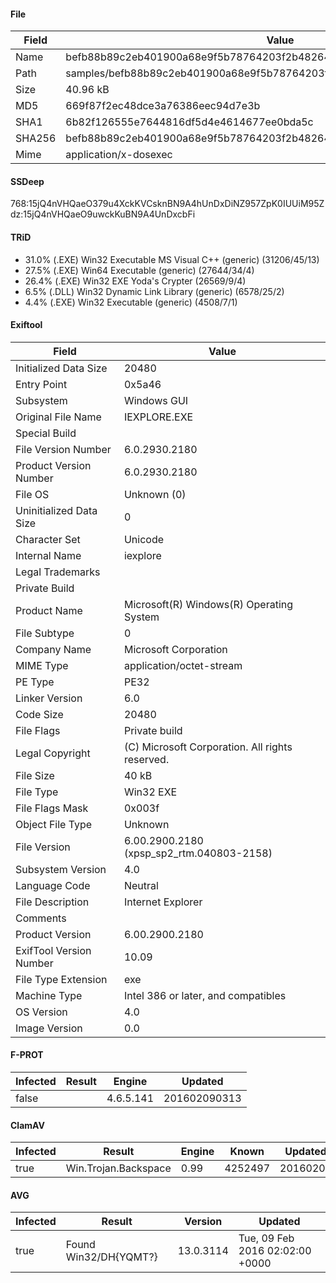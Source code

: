 #### File
| Field  | Value                                                                    |
| ------ | ------------------------------------------------------------------------ |
| Name   | befb88b89c2eb401900a68e9f5b78764203f2b48264fcc3f7121bf04a57fd408         |
| Path   | samples/befb88b89c2eb401900a68e9f5b78764203f2b48264fcc3f7121bf04a57fd408 |
| Size   | 40.96 kB                                                                 |
| MD5    | 669f87f2ec48dce3a76386eec94d7e3b                                         |
| SHA1   | 6b82f126555e7644816df5d4e4614677ee0bda5c                                 |
| SHA256 | befb88b89c2eb401900a68e9f5b78764203f2b48264fcc3f7121bf04a57fd408         |
| Mime   | application/x-dosexec                                                    |
#### SSDeep
768:15jQ4nVHQaeO379u4XckKVCsknBN9A4hUnDxDiNZ957ZpK0IUUiM95Zdz:15jQ4nVHQaeO9uwckKuBN9A4UnDxcbFi

#### TRiD
 -  31.0% (.EXE) Win32 Executable MS Visual C++ (generic) (31206/45/13)
 -  27.5% (.EXE) Win64 Executable (generic) (27644/34/4)
 -  26.4% (.EXE) Win32 EXE Yoda's Crypter (26569/9/4)
 -  6.5% (.DLL) Win32 Dynamic Link Library (generic) (6578/25/2)
 -  4.4% (.EXE) Win32 Executable (generic) (4508/7/1)

#### Exiftool
| Field                   | Value                                           |
| ----------------------- | ----------------------------------------------- |
| Initialized Data Size   | 20480                                           |
| Entry Point             | 0x5a46                                          |
| Subsystem               | Windows GUI                                     |
| Original File Name      | IEXPLORE.EXE                                    |
| Special Build           |                                                 |
| File Version Number     | 6.0.2930.2180                                   |
| Product Version Number  | 6.0.2930.2180                                   |
| File OS                 | Unknown (0)                                     |
| Uninitialized Data Size | 0                                               |
| Character Set           | Unicode                                         |
| Internal Name           | iexplore                                        |
| Legal Trademarks        |                                                 |
| Private Build           |                                                 |
| Product Name            | Microsoft(R) Windows(R) Operating System        |
| File Subtype            | 0                                               |
| Company Name            | Microsoft Corporation                           |
| MIME Type               | application/octet-stream                        |
| PE Type                 | PE32                                            |
| Linker Version          | 6.0                                             |
| Code Size               | 20480                                           |
| File Flags              | Private build                                   |
| Legal Copyright         | (C) Microsoft Corporation. All rights reserved. |
| File Size               | 40 kB                                           |
| File Type               | Win32 EXE                                       |
| File Flags Mask         | 0x003f                                          |
| Object File Type        | Unknown                                         |
| File Version            | 6.00.2900.2180 (xpsp_sp2_rtm.040803-2158)       |
| Subsystem Version       | 4.0                                             |
| Language Code           | Neutral                                         |
| File Description        | Internet Explorer                               |
| Comments                |                                                 |
| Product Version         | 6.00.2900.2180                                  |
| ExifTool Version Number | 10.09                                           |
| File Type Extension     | exe                                             |
| Machine Type            | Intel 386 or later, and compatibles             |
| OS Version              | 4.0                                             |
| Image Version           | 0.0                                             |
#### F-PROT
| Infected | Result | Engine    | Updated      |
| -------- | ------ | --------- | ------------ |
| false    |        | 4.6.5.141 | 201602090313 |
#### ClamAV
| Infected | Result               | Engine | Known   | Updated  |
| -------- | -------------------- | ------ | ------- | -------- |
| true     | Win.Trojan.Backspace | 0.99   | 4252497 | 20160209 |
#### AVG
| Infected | Result                | Version   | Updated                         |
| -------- | --------------------- | --------- | ------------------------------- |
| true     | Found Win32/DH{YQMT?} | 13.0.3114 | Tue, 09 Feb 2016 02:02:00 +0000 |
